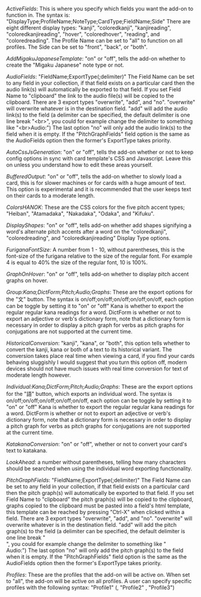 *ActiveFields*:  This is where you specify which fields you want the add-on to function in.
The syntax is: "DisplayType;ProfileName;NoteType;CardType;FieldName;Side"
There are eight different display types: "kanji", "coloredkanji", "kanjireading", "coloredkanjireading", "hover", "coloredhover", "reading", and "coloredreading".
The Profile Name can be set to "all" to function on all profiles.
The Side can be set to "front", "back", or "both".

*AddMigakuJapaneseTemplate*: "on" or "off", tells the add-on whether to create the "Migaku Japanese" note type or not.

*AudioFields*: "FieldName;ExportType(;delimiter)"
The Field Name can be set to any field in your collection, if that field exists on a particular card then the audio link(s) will automatically be exported to that field. If you set Field Name to "clipboard" the link to the audio file(s) will be copied to the clipboard.
There are 3 export types "overwrite", "add", and "no".
"overwrite" will overwrite whatever is in the destination field.
"add" will add the audio link(s) to the field (a delimiter can be specified, the default delimiter is one line break "&lt;br&gt;", you could for example change the delimiter to something like "&lt;br&gt;Audio:")
The last option "no" will only add the audio link(s) to the field when it is empty.
If the "PitchGraphFields" field option is the same as the AudioFields option then the former's ExportType takes priority.

*AutoCssJsGeneration*: "on" or "off", tells the add-on whether or not to keep config options in sync with card template's CSS and Javascript. Leave this on unless you understand how to edit these areas yourself.

*BufferedOutput*: "on" or "off", tells the add-on whether to slowly load a card, this is for slower machines or for cards with a huge amount of text. This option is experimental and it is recommended that the user keeps text on their cards to a moderate length.

*ColorsHANOK*: These are the CSS colors for the five pitch accent types; "Heiban", "Atamadaka", "Nakadaka", "Odaka", and "Kifuku".

*DisplayShapes*: "on" or "off", tells add-on whether add shapes signifying a word's alternate pitch accents after a word on the "coloredkanji", "coloredreading", and "coloredkanjireading" Display Type options.

*FuriganaFontSize*: A number from 1 - 10, without parentheses, this is the font-size of the furigana relative to the size of the regular font. For example 4 is equal to 40% the size of the regular font, 10 is 100%.

*GraphOnHover*: "on" or "off", tells add-on whether to display pitch accent graphs on hover.

*Group:Kana;DictForm;Pitch;Audio;Graphs*: These are the export options for the "文" button. 
The syntax is on/off;on/off;on/off;on/off;on/off, each option can be toggle by setting it to "on" or "off"
Kana is whether to export the regular regular kana readings for a word.
DictForm is whether or not to export an adjective or verb's dictionary form, note that a dictionary form is necessary in order to display a pitch graph for verbs as pitch graphs for conjugations are not supported at the current time.

*HistoricalConversion*: "kanji", "kana", or "both", this option tells whether to convert the kanji, kana or both of a text to its historical variant. The conversion takes place real time when viewing a card, if you find your cards behaving sluggishly I would suggest that you turn this option off, modern devices should not have much issues with real time conversion for text of moderate length however.

*Individual:Kana;DictForm;Pitch;Audio;Graphs*: These are the export options for the "語" button, which exports an individual word. 
The syntax is on/off;on/off;on/off;on/off;on/off, each option can be toggle by setting it to "on" or "off"
Kana is whether to export the regular regular kana readings for a word.
DictForm is whether or not to export an adjective or verb's dictionary form, note that a dictionary form is necessary in order to display a pitch graph for verbs as pitch graphs for conjugations are not supported at the current time.

*KatakanaConversion*: "on" or "off", whether or not to convert your card's text to katakana.

*LookAhead*: a number without parentheses, telling how many characters should be searched when using the individual word exporting functionality.

*PitchGraphFields*: "FieldName;ExportType(;delimiter)"
The Field Name can be set to any field in your collection, if that field exists on a particular card then the pitch graph(s) will automatically be exported to that field. If you set Field Name to "clipboard" the pitch graph(s) will be copied to the clipboard, graphs copied to the clipboard must be pasted into a field's html template, this template can be reached by pressing "Ctrl-X" when clicked within a field.
There are 3 export types "overwrite", "add", and "no".
"overwrite" will overwrite whatever is in the destination field.
"add" will add the pitch graph(s) to the field (a delimiter can be specified, the default delimiter is one line break "<br>", you could for example change the delimiter to something like "<br>Audio:")
The last option "no" will only add the pitch graph(s) to the field when it is empty.
If the "PitchGraphFields" field option is the same as the AudioFields option then the former's ExportType takes priority.

*Profiles*: These are the profiles that the add-on will be active on.
When set to "all", the add-on will be active on all profiles.
A user can specify specific profiles with the following syntax: "Profile1" (, "Profile2" , "Profile3")

